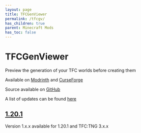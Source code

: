```yaml
---
layout: page
title: TFCGenViewer
permalink: /tfcgv/
has_children: true
parent: Minecraft Mods
has_toc: false
---
```


# TFCGenViewer

Preview the generation of your TFC worlds before creating them

Available on [Modrinth](https://modrinth.com/mod/tfcgenviewer) and [CurseForge](https://curseforge.com/minecraft/mc-mods/tfcgenviewer)

Source available on [GitHub](https://github.com/Notenoughmail/TFCGenViewer)

A list of updates can be found [here](updates/)

## [1.20.1](1.20.1/)

Version 1.x.x available for 1.20.1 and TFC:TNG 3.x.x
